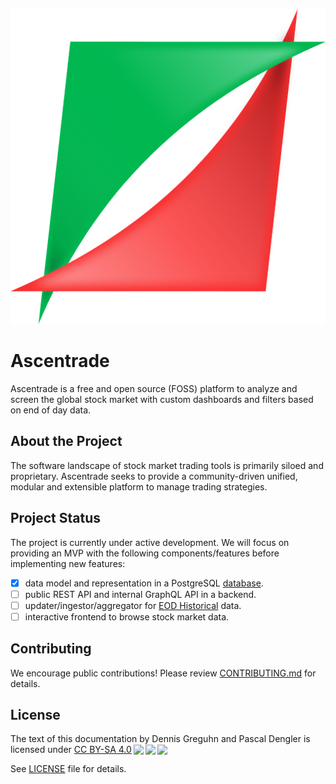<p align="center">
    <img src="./assets/icon_plain.svg" alt="Ascentrade logo"/>
</p>

# Ascentrade

Ascentrade is a free and open source (FOSS) platform to analyze and screen the global stock market with custom dashboards and filters based on end of day data.

## About the Project

The software landscape of stock market trading tools is primarily siloed and proprietary.
Ascentrade seeks to provide a community-driven unified, modular and extensible platform to manage trading strategies.

## Project Status

The project is currently under active development.
We will focus on providing an MVP with the following components/features before implementing new features:

- [X] data model and representation in a PostgreSQL [database](https://github.com/Ascentrade/database.git).
- [ ] public REST API and internal GraphQL API in a backend.
- [ ] updater/ingestor/aggregator for [EOD Historical](https://eodhd.com/) data.
- [ ] interactive frontend to browse stock market data.

## Contributing

We encourage public contributions! Please review [CONTRIBUTING.md](./CONTRIBUTING.md) for details.

## License

 <p xmlns:cc="http://creativecommons.org/ns#" >The text of this documentation by <span property="cc:attributionName">Dennis Greguhn and Pascal Dengler</span> is licensed under <a href="http://creativecommons.org/licenses/by-sa/4.0/?ref=chooser-v1" target="_blank" rel="license noopener noreferrer" style="display:inline-block;">CC BY-SA 4.0<img style="height:22px!important;margin-left:3px;vertical-align:text-bottom;" src="https://mirrors.creativecommons.org/presskit/icons/cc.svg?ref=chooser-v1"><img style="height:22px!important;margin-left:3px;vertical-align:text-bottom;" src="https://mirrors.creativecommons.org/presskit/icons/by.svg?ref=chooser-v1"><img style="height:22px!important;margin-left:3px;vertical-align:text-bottom;" src="https://mirrors.creativecommons.org/presskit/icons/sa.svg?ref=chooser-v1"></a></p> 

See [LICENSE](./LICENSE) file for details.